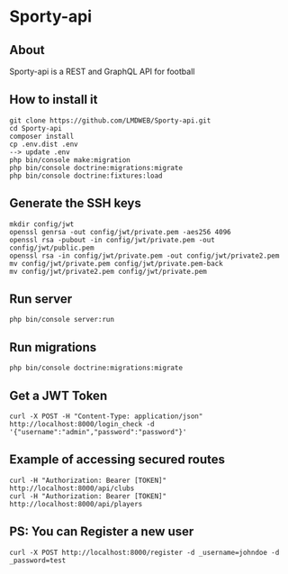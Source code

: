 # Sporty-api

## About
Sporty-api is a REST and GraphQL API for football

## How to install it

    git clone https://github.com/LMDWEB/Sporty-api.git
    cd Sporty-api
    composer install
    cp .env.dist .env
    --> update .env
    php bin/console make:migration
    php bin/console doctrine:migrations:migrate
    php bin/console doctrine:fixtures:load
    
## Generate the SSH keys
    mkdir config/jwt
    openssl genrsa -out config/jwt/private.pem -aes256 4096
    openssl rsa -pubout -in config/jwt/private.pem -out config/jwt/public.pem 
    openssl rsa -in config/jwt/private.pem -out config/jwt/private2.pem
    mv config/jwt/private.pem config/jwt/private.pem-back
    mv config/jwt/private2.pem config/jwt/private.pem

## Run server
    php bin/console server:run

## Run migrations
    php bin/console doctrine:migrations:migrate
  
## Get a JWT Token
    curl -X POST -H "Content-Type: application/json" http://localhost:8000/login_check -d '{"username":"admin","password":"password"}'
  
## Example of accessing secured routes
    curl -H "Authorization: Bearer [TOKEN]" http://localhost:8000/api/clubs
    curl -H "Authorization: Bearer [TOKEN]" http://localhost:8000/api/players
    
## PS: You can Register a new user
    curl -X POST http://localhost:8000/register -d _username=johndoe -d _password=test
  
    